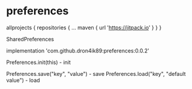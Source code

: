 # preferences

allprojects {
		repositories {
			...
			maven { url 'https://jitpack.io' }
		}
	}

 SharedPreferences
 
implementation 'com.github.dron4ik89:preferences:0.0.2'



Preferences.init(this) - init

Preferences.save("key", "value") - save
Preferences.load("key", "default value") - load
